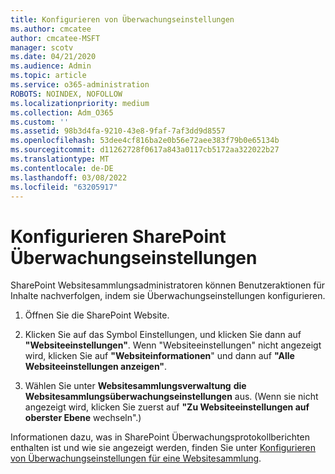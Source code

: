 ```yaml
---
title: Konfigurieren von Überwachungseinstellungen
ms.author: cmcatee
author: cmcatee-MSFT
manager: scotv
ms.date: 04/21/2020
ms.audience: Admin
ms.topic: article
ms.service: o365-administration
ROBOTS: NOINDEX, NOFOLLOW
ms.localizationpriority: medium
ms.collection: Adm_O365
ms.custom: ''
ms.assetid: 98b3d4fa-9210-43e8-9faf-7af3dd9d8557
ms.openlocfilehash: 53dee4cf816ba2e0b56e72aee383f79b0e65134b
ms.sourcegitcommit: d11262728f0617a843a0117cb5172aa322022b27
ms.translationtype: MT
ms.contentlocale: de-DE
ms.lasthandoff: 03/08/2022
ms.locfileid: "63205917"
---
```

# <a name="configure-sharepoint-audit-settings"></a>Konfigurieren SharePoint Überwachungseinstellungen

SharePoint Websitesammlungsadministratoren können Benutzeraktionen für Inhalte nachverfolgen, indem sie Überwachungseinstellungen konfigurieren.
  
1. Öffnen Sie die SharePoint Website.
    
2. Klicken Sie auf das Symbol Einstellungen, und klicken Sie dann auf **"Websiteeinstellungen"**. Wenn "Websiteeinstellungen" nicht angezeigt wird, klicken Sie auf **"Websiteinformationen**" und dann auf **"Alle Websiteeinstellungen anzeigen"**.
    
3. Wählen Sie unter **Websitesammlungsverwaltung** **die Websitesammlungsüberwachungseinstellungen** aus. (Wenn sie nicht angezeigt wird, klicken Sie zuerst auf **"Zu Websiteeinstellungen auf oberster Ebene** wechseln".) 
    
Informationen dazu, was in SharePoint Überwachungsprotokollberichten enthalten ist und wie sie angezeigt werden, finden Sie unter [Konfigurieren von Überwachungseinstellungen für eine Websitesammlung](https://go.microsoft.com/fwlink/?linkid=404050).
  


